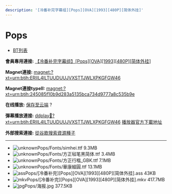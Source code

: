 ```yaml
---
description: '[冷番补完字幕组][Pops][OVA][1993][480P][简体外挂]'
---
```


# Pops

* [BT列表](https://share.dmhy.org/topics/view/505642_Pops_OVA_1993_480P.html#tabs-1)

**會員專用連接:** [【冷番补完字幕组】\[Pops\]\[OVA\]\[1993\]\[480P\]\[简体外挂\]](https://dl.dmhy.org/2018/12/05/245085f10b9d283a5135bca734d9777a8c535b9e.torrent)

**Magnet連接:** [magnet:?xt=urn:btih:ERIIL4ILTUUDUUJVXSTTJWLXPKGFGW46](https://magnet/?xt=urn:btih:ERIIL4ILTUUDUUJVXSTTJWLXPKGFGW46\&dn=\&tr=http%3A%2F%2F104.238.198.186%3A8000%2Fannounce\&tr=udp%3A%2F%2F104.238.198.186%3A8000%2Fannounce\&tr=http%3A%2F%2Ftracker.openbittorrent.com%3A80%2Fannounce\&tr=udp%3A%2F%2Ftracker3.itzmx.com%3A6961%2Fannounce\&tr=http%3A%2F%2Ftracker4.itzmx.com%3A2710%2Fannounce\&tr=http%3A%2F%2Ftracker.publicbt.com%3A80%2Fannounce\&tr=http%3A%2F%2Ftracker.prq.to%2Fannounce\&tr=http%3A%2F%2Fopen.acgtracker.com%3A1096%2Fannounce\&tr=https%3A%2F%2Ft-115.rhcloud.com%2Fonly_for_ylbud\&tr=http%3A%2F%2Fbtfile.sdo.com%3A6961%2Fannounce\&tr=http%3A%2F%2Fexodus.desync.com%3A6969%2Fannounce\&tr=http%3A%2F%2F121.14.98.151%3A9090%2Fannounce\&tr=http%3A%2F%2F173.254.204.71%3A1096%2Fannounce\&tr=http%3A%2F%2F188.190.120.74%3A80%2Fannounce\&tr=http%3A%2F%2F94.228.192.98%2Fannounce\&tr=http%3A%2F%2F95.68.246.30%3A80%2Fannounce\&tr=http%3A%2F%2Fanisaishuu.de%3A2710%2Fannounce)

**Magnet連接typeII:** [magnet:?xt=urn:btih:245085f10b9d283a5135bca734d9777a8c535b9e](https://magnet/?xt=urn:btih:245085f10b9d283a5135bca734d9777a8c535b9e)

**在线播放:** [保存至云端](https://mypikpak.com/drive/url-checker?url=magnet:?xt=urn:btih:245085f10b9d283a5135bca734d9777a8c535b9e) ?

**彈幕播放連接:** [ddplay:magnet:?xt=urn:btih:ERIIL4ILTUUDUUJVXSTTJWLXPKGFGW46](ddplay:magnet:?xt=urn:btih:ERIIL4ILTUUDUUJVXSTTJWLXPKGFGW46\&dn=\&tr=http%3A%2F%2F104.238.198.186%3A8000%2Fannounce\&tr=udp%3A%2F%2F104.238.198.186%3A8000%2Fannounce\&tr=http%3A%2F%2Ftracker.openbittorrent.com%3A80%2Fannounce\&tr=udp%3A%2F%2Ftracker3.itzmx.com%3A6961%2Fannounce\&tr=http%3A%2F%2Ftracker4.itzmx.com%3A2710%2Fannounce\&tr=http%3A%2F%2Ftracker.publicbt.com%3A80%2Fannounce\&tr=http%3A%2F%2Ftracker.prq.to%2Fannounce\&tr=http%3A%2F%2Fopen.acgtracker.com%3A1096%2Fannounce\&tr=https%3A%2F%2Ft-115.rhcloud.com%2Fonly_for_ylbud\&tr=http%3A%2F%2Fbtfile.sdo.com%3A6961%2Fannounce\&tr=http%3A%2F%2Fexodus.desync.com%3A6969%2Fannounce\&tr=http%3A%2F%2F121.14.98.151%3A9090%2Fannounce\&tr=http%3A%2F%2F173.254.204.71%3A1096%2Fannounce\&tr=http%3A%2F%2F188.190.120.74%3A80%2Fannounce\&tr=http%3A%2F%2F94.228.192.98%2Fannounce\&tr=http%3A%2F%2F95.68.246.30%3A80%2Fannounce\&tr=http%3A%2F%2Fanisaishuu.de%3A2710%2Fannounce) [播放器官方下載地址](http://www.dandanplay.com/?from=dmhy)

**外部搜索連接:** [從谷歌搜索資源種子](https://www.google.com/search?oe=utf-8\&q=245085f10b9d283a5135bca734d9777a8c535b9e)

***

* ![unknown](https://share.dmhy.org/images/icon/unknown.gif)Pops/Fonts/simhei.ttf 9.3MB
* ![unknown](https://share.dmhy.org/images/icon/unknown.gif)Pops/Fonts/方正毡笔黑简体.ttf 3.4MB
* ![unknown](https://share.dmhy.org/images/icon/unknown.gif)Pops/Fonts/方正行楷\_GBK.ttf 7.1MB
* ![unknown](https://share.dmhy.org/images/icon/unknown.gif)Pops/Fonts/華康細圓.ttf 13.1MB
* ![ass](https://share.dmhy.org/images/icon/ass.gif)Pops/\[冷番补完]\[Pops]\[OVA]\[1993]\[480P]\[简体外挂].ass 43KB
* ![mkv](https://share.dmhy.org/images/icon/mkv.gif)Pops/\[冷番补完]\[Pops]\[OVA]\[1993]\[480P]\[简体外挂].mkv 417.7MB
* ![jpg](https://share.dmhy.org/images/icon/jpg.gif)Pops/海报.jpg 377.5KB
